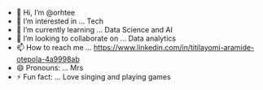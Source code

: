 - 👋 Hi, I’m @orhtee
- 👀 I’m interested in ... Tech
- 🌱 I’m currently learning ... Data Science and AI
- 💞️ I’m looking to collaborate on ... Data analytics
- 📫 How to reach me ... https://www.linkedin.com/in/titilayomi-aramide-otepola-4a9998ab
- 😄 Pronouns: ... Mrs
- ⚡ Fun fact: ... Love singing and playing games

<!---
orhtee/orhtee is a ✨ special ✨ repository because its `README.md` (this file) appears on your GitHub profile.
You can click the Preview link to take a look at your changes.
--->

